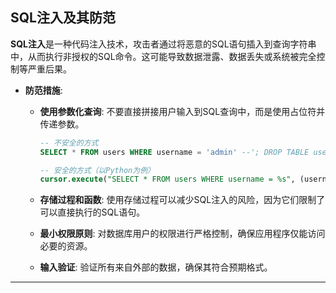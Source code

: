 ## **SQL注入及其防范**

**SQL注入**是一种代码注入技术，攻击者通过将恶意的SQL语句插入到查询字符串中，从而执行非授权的SQL命令。这可能导致数据泄露、数据丢失或系统被完全控制等严重后果。

- **防范措施**:
  - **使用参数化查询**: 不要直接拼接用户输入到SQL查询中，而是使用占位符并传递参数。

    ```sql
    -- 不安全的方式
    SELECT * FROM users WHERE username = 'admin' --'; DROP TABLE users; --
    
    -- 安全的方式（以Python为例）
    cursor.execute("SELECT * FROM users WHERE username = %s", (username,))
    ```

  - **存储过程和函数**: 使用存储过程可以减少SQL注入的风险，因为它们限制了可以直接执行的SQL语句。
  - **最小权限原则**: 对数据库用户的权限进行严格控制，确保应用程序仅能访问必要的资源。
  - **输入验证**: 验证所有来自外部的数据，确保其符合预期格式。

---